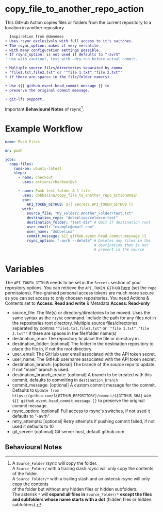 # copy_file_to_another_repo_action
This GitHub Action copies files or folders from the current repository to a location in another repository
 ```diff
   Inspiration from @dmnemec
 + Uses rsync exclusively with full access to it's switches.
 + The rsync_option: makes it very versatile
 + with many configuration settings possible. 
 + If rsync_option: is not used it defaults to "-avrh"
 ! Use with caution!, test with –dry-run before actual commit.
 
 + Multiple source files/directories separated by comma
 + "file1.txt,file2.txt" or '"file 1.txt","file 2.txt"'
 + if there are spaces in the file/folder name(s)
 
 + Use ${{ github.event.head_commit.message }} to 
 + preserve the original commit message.
 
 + git-lfs support.
 ```
 Important **Behavioural Notes** of rsync[^1].
# Example Workflow
```yml
name: Push Files

on: push

jobs:
  copy-files:
    runs-on: ubuntu-latest
    steps:
      - name: Checkout
        uses: actions/checkout@v3

      - name: Push test folder & 1 file
        uses: dobbelina/copy_file_to_another_repo_action@main
        env:
          API_TOKEN_GITHUB: ${{ secrets.API_TOKEN_GITHUB }}
        with:
          source_file: "My_Folder/,Another_Folder/test.txt"
          destination_repo: "dobbelina/release-test"
          destination_folder: "test-dir" # Omit if destination root
          user_email: "example@email.com"
          user_name: "dobbelina"
          commit_message: ${{ github.event.head_commit.message }}
          rsync_option: "-avrh --delete" # Deletes any files in the 
                                         # destination that is not
                                         # present in the source 
 ```
# Variables

The `API_TOKEN_GITHUB` needs to be set in the `Secrets` section of your repository options. You can retrieve the `API_TOKEN_GITHUB` [here](https://github.com/settings/tokens) (set the `repo` permissions). Fine-grained personal access tokens are much more secure as you can set
access to only choosen repositories, You need Actions & Contents set to **Access: Read and write** & Metadata **Access: Read-only**

* source_file: The file(s) or directory/directories to be moved. Uses the same syntax as the `rsync` command. Include the path for any files not in the repositories root directory. Multiple source files/directories separated by comma 
`"file1.txt,file2.txt"` or `'"file 1.txt","file 2.txt"'` if there are spaces in the file/folder name(s)
* destination_repo: The repository to place the file or directory in.
* destination_folder: [optional] The folder in the destination repository to place the file in, if not the root directory.
* user_email: The GitHub user email associated with the API token secret.
* user_name: The GitHub username associated with the API token secret.
* destination_branch: [optional] The branch of the source repo to update, if not "main" branch is used.
* destination_branch_create: [optional] A branch to be created with this commit, defaults to commiting in `destination_branch`
* commit_message: [optional] A custom commit message for the commit. Defaults to `Update from https://github.com/${GITHUB_REPOSITORY}/commit/${GITHUB_SHA}` 
 use `${{ github.event.head_commit.message }}` to preserve the original commit message.
* rsync_option: [optional] Full access to rsync's switches, if not used it defaults to "-avrh"
* retry_attempts: [optional] Retry attempts if pushing commit failed, if not used it defaults to 10
* git_server: [optional] Git server host, default github.com

## Behavioural Notes
[^1]: A `Source_Folder` _rsync_ will copy the folder.  
 A `Source_Folder/` with a trailing slash _rsync_ will only copy the contents of the folder.  
 A `Source_Folder/*` with a trailing slash and an asterisk _rsync_ will only copy the contents   
 of the folder but without any hidden files or hidden subfolders.  
 The asterisk `*` will **expand all files in** `Source_Folder/*` **except the files 
 and subfolders whose name starts with a dot** (hidden files or hidden subfolders).
